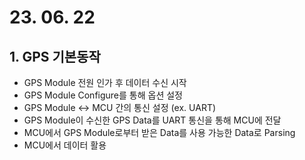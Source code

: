 # 23. 06. 22



## 1. GPS 기본동작

- GPS Module 전원 인가 후 데이터 수신 시작
- GPS Module Configure를 통해 옵션 설정
- GPS Module ↔ MCU 간의 통신 설정 (ex. UART)
- GPS Module이 수신한 GPS Data를 UART 통신을 통해 MCU에 전달
- MCU에서 GPS Module로부터 받은 Data를 사용 가능한 Data로 Parsing
- MCU에서 데이터 활용
